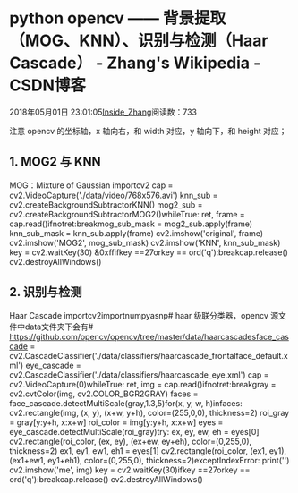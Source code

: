 
# python opencv —— 背景提取（MOG、KNN）、识别与检测（Haar Cascade） - Zhang's Wikipedia - CSDN博客


2018年05月01日 23:01:05[Inside_Zhang](https://me.csdn.net/lanchunhui)阅读数：733


注意 opencv 的坐标轴，x 轴向右，和 width 对应，y 轴向下，和 height 对应；
## 1. MOG2 与 KNN
MOG：Mixture of Gaussian
importcv2
cap = cv2.VideoCapture('./data/video/768x576.avi')
knn_sub = cv2.createBackgroundSubtractorKNN()
mog2_sub = cv2.createBackgroundSubtractorMOG2()whileTrue:
    ret, frame = cap.read()ifnotret:breakmog_sub_mask = mog2_sub.apply(frame)
    knn_sub_mask = knn_sub.apply(frame)
    cv2.imshow('original', frame)
    cv2.imshow('MOG2', mog_sub_mask)
    cv2.imshow('KNN', knn_sub_mask)
    key = cv2.waitKey(30) &0xffifkey ==27orkey == ord('q'):breakcap.release()
cv2.destroyAllWindows()
## 2. 识别与检测
Haar Cascade
importcv2importnumpyasnp\# haar 级联分类器，opencv 源文件中data文件夹下会有\# https://github.com/opencv/opencv/tree/master/data/haarcascadesface_cascade = cv2.CascadeClassifier('./data/classifiers/haarcascade_frontalface_default.xml')
eye_cascade = cv2.CascadeClassifier('./data/classifiers/haarcascade_eye.xml')
cap = cv2.VideoCapture(0)whileTrue:
    ret, img = cap.read()ifnotret:breakgray = cv2.cvtColor(img, cv2.COLOR_BGR2GRAY)
    faces = face_cascade.detectMultiScale(gray,1.3,5)for(x, y, w, h)infaces:
        cv2.rectangle(img, (x, y), (x+w, y+h), color=(255,0,0), thickness=2)
        roi_gray = gray[y:y+h, x:x+w]
        roi_color = img[y:y+h, x:x+w]
        eyes = eye_cascade.detectMultiScale(roi_gray)try:
            ex, ey, ew, eh = eyes[0]
            cv2.rectangle(roi_color, (ex, ey), (ex+ew, ey+eh), 
                color=(0,255,0), thickness=2)
            ex1, ey1, ew1, eh1 = eyes[1]
            cv2.rectangle(roi_color, (ex1, ey1), (ex1+ew1, ey1+eh1), 
                color=(0,255,0), thickness=2)exceptIndexError:
            print('')
    cv2.imshow('me', img)
    key = cv2.waitKey(30)ifkey ==27orkey == ord('q'):breakcap.release()
cv2.destroyAllWindows()

